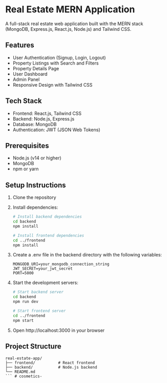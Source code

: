 # Real Estate MERN Application

A full-stack real estate web application built with the MERN stack (MongoDB, Express.js, React.js, Node.js) and Tailwind CSS.

## Features

- User Authentication (Signup, Login, Logout)
- Property Listings with Search and Filters
- Property Details Page
- User Dashboard
- Admin Panel
- Responsive Design with Tailwind CSS

## Tech Stack

- Frontend: React.js, Tailwind CSS
- Backend: Node.js, Express.js
- Database: MongoDB
- Authentication: JWT (JSON Web Tokens)

## Prerequisites

- Node.js (v14 or higher)
- MongoDB
- npm or yarn

## Setup Instructions

1. Clone the repository
2. Install dependencies:
   ```bash
   # Install backend dependencies
   cd backend
   npm install

   # Install frontend dependencies
   cd ../frontend
   npm install
   ```

3. Create a .env file in the backend directory with the following variables:
   ```
   MONGODB_URI=your_mongodb_connection_string
   JWT_SECRET=your_jwt_secret
   PORT=5000
   ```

4. Start the development servers:
   ```bash
   # Start backend server
   cd backend
   npm run dev

   # Start frontend server
   cd ../frontend
   npm start
   ```

5. Open http://localhost:3000 in your browser

## Project Structure

```
real-estate-app/
├── frontend/          # React frontend
├── backend/           # Node.js backend
└── README.md
``` #   c o s m e t i c s -  
 